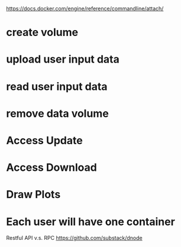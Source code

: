 https://docs.docker.com/engine/reference/commandline/attach/

# create volume
# upload user input data
# read user input data
# remove data volume
# Access Update 
# Access Download 
# Draw Plots


# Each user will have one container 
Restful API v.s. RPC
https://github.com/substack/dnode
